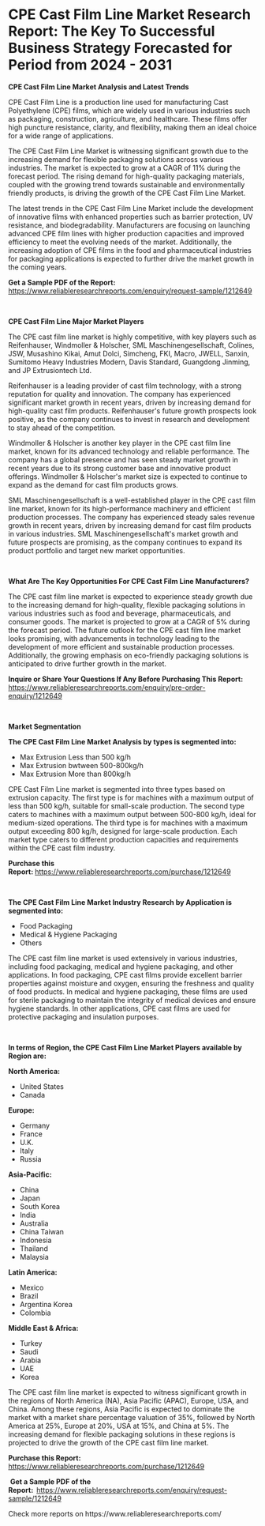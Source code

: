 <p><h1>CPE Cast Film Line Market Research Report: The Key To Successful Business Strategy Forecasted for Period from 2024 - 2031</h1></p><p><strong>CPE Cast Film Line Market Analysis and Latest Trends</strong></p>
<p><p>CPE Cast Film Line is a production line used for manufacturing Cast Polyethylene (CPE) films, which are widely used in various industries such as packaging, construction, agriculture, and healthcare. These films offer high puncture resistance, clarity, and flexibility, making them an ideal choice for a wide range of applications.</p><p>The CPE Cast Film Line Market is witnessing significant growth due to the increasing demand for flexible packaging solutions across various industries. The market is expected to grow at a CAGR of 11% during the forecast period. The rising demand for high-quality packaging materials, coupled with the growing trend towards sustainable and environmentally friendly products, is driving the growth of the CPE Cast Film Line Market.</p><p>The latest trends in the CPE Cast Film Line Market include the development of innovative films with enhanced properties such as barrier protection, UV resistance, and biodegradability. Manufacturers are focusing on launching advanced CPE film lines with higher production capacities and improved efficiency to meet the evolving needs of the market. Additionally, the increasing adoption of CPE films in the food and pharmaceutical industries for packaging applications is expected to further drive the market growth in the coming years.</p></p>
<p><strong>Get a Sample PDF of the Report:&nbsp;</strong> <a href="https://www.reliableresearchreports.com/enquiry/request-sample/1212649">https://www.reliableresearchreports.com/enquiry/request-sample/1212649</a></p>
<p>&nbsp;</p>
<p><strong>CPE Cast Film Line Major Market Players</strong></p>
<p><p>The CPE cast film line market is highly competitive, with key players such as Reifenhauser, Windmoller & Holscher, SML Maschinengesellschaft, Colines, JSW, Musashino Kikai, Amut Dolci, Simcheng, FKI, Macro, JWELL, Sanxin, Sumitomo Heavy Industries Modern, Davis Standard, Guangdong Jinming, and JP Extrusiontech Ltd.</p><p>Reifenhauser is a leading provider of cast film technology, with a strong reputation for quality and innovation. The company has experienced significant market growth in recent years, driven by increasing demand for high-quality cast film products. Reifenhauser's future growth prospects look positive, as the company continues to invest in research and development to stay ahead of the competition.</p><p>Windmoller & Holscher is another key player in the CPE cast film line market, known for its advanced technology and reliable performance. The company has a global presence and has seen steady market growth in recent years due to its strong customer base and innovative product offerings. Windmoller & Holscher's market size is expected to continue to expand as the demand for cast film products grows.</p><p>SML Maschinengesellschaft is a well-established player in the CPE cast film line market, known for its high-performance machinery and efficient production processes. The company has experienced steady sales revenue growth in recent years, driven by increasing demand for cast film products in various industries. SML Maschinengesellschaft's market growth and future prospects are promising, as the company continues to expand its product portfolio and target new market opportunities.</p></p>
<p>&nbsp;</p>
<p><strong>What Are The Key Opportunities For CPE Cast Film Line Manufacturers?</strong></p>
<p><p>The CPE cast film line market is expected to experience steady growth due to the increasing demand for high-quality, flexible packaging solutions in various industries such as food and beverage, pharmaceuticals, and consumer goods. The market is projected to grow at a CAGR of 5% during the forecast period. The future outlook for the CPE cast film line market looks promising, with advancements in technology leading to the development of more efficient and sustainable production processes. Additionally, the growing emphasis on eco-friendly packaging solutions is anticipated to drive further growth in the market.</p></p>
<p><strong>Inquire or Share Your Questions If Any Before Purchasing This Report:</strong> <a href="https://www.reliableresearchreports.com/enquiry/pre-order-enquiry/1212649">https://www.reliableresearchreports.com/enquiry/pre-order-enquiry/1212649</a></p>
<p>&nbsp;</p>
<p><strong>Market Segmentation</strong></p>
<p><strong>The CPE Cast Film Line Market Analysis by types is segmented into:</strong></p>
<p><ul><li>Max Extrusion Less than 500 kg/h</li><li>Max Extrusion bwtween 500-800kg/h</li><li>Max Extrusion More than 800kg/h</li></ul></p>
<p><p>CPE Cast Film Line market is segmented into three types based on extrusion capacity. The first type is for machines with a maximum output of less than 500 kg/h, suitable for small-scale production. The second type caters to machines with a maximum output between 500-800 kg/h, ideal for medium-sized operations. The third type is for machines with a maximum output exceeding 800 kg/h, designed for large-scale production. Each market type caters to different production capacities and requirements within the CPE cast film industry.</p></p>
<p><strong>Purchase this Report:&nbsp;</strong><a href="https://www.reliableresearchreports.com/purchase/1212649">https://www.reliableresearchreports.com/purchase/1212649</a></p>
<p>&nbsp;</p>
<p><strong>The CPE Cast Film Line Market Industry Research by Application is segmented into:</strong></p>
<p><ul><li>Food Packaging</li><li>Medical & Hygiene Packaging</li><li>Others</li></ul></p>
<p><p>The CPE cast film line market is used extensively in various industries, including food packaging, medical and hygiene packaging, and other applications. In food packaging, CPE cast films provide excellent barrier properties against moisture and oxygen, ensuring the freshness and quality of food products. In medical and hygiene packaging, these films are used for sterile packaging to maintain the integrity of medical devices and ensure hygiene standards. In other applications, CPE cast films are used for protective packaging and insulation purposes.</p></p>
<p>&nbsp;</p>
<p><strong>In terms of Region, the CPE Cast Film Line Market Players available by Region are:</strong></p>
<p>
    <p> <strong> North America: </strong>
        <ul>
            <li>United States</li>
            <li>Canada</li>
        </ul>
        </p> 
    <p> <strong> Europe: </strong>
        <ul>
            <li>Germany</li>
            <li>France</li>
            <li>U.K.</li>
            <li>Italy</li>
            <li>Russia</li>
        </ul>
        </p> 
    <p> <strong> Asia-Pacific: </strong>
        <ul>
            <li>China</li>
            <li>Japan</li>
            <li>South Korea</li>
            <li>India</li>
            <li>Australia</li>
            <li>China Taiwan</li>
            <li>Indonesia</li>
            <li>Thailand</li>
            <li>Malaysia</li>
        </ul>
        </p> 
    <p> <strong> Latin America: </strong>
        <ul>
            <li>Mexico</li>
            <li>Brazil</li>
            <li>Argentina Korea</li>
            <li>Colombia</li>
        </ul>
        </p> 
    <p> <strong> Middle East & Africa: </strong>
        <ul>
            <li>Turkey</li>
            <li>Saudi</li>
            <li>Arabia</li>
            <li>UAE</li>
            <li>Korea</li>
        </ul>
    </p>
    </p>
<p><p>The CPE cast film line market is expected to witness significant growth in the regions of North America (NA), Asia Pacific (APAC), Europe, USA, and China. Among these regions, Asia Pacific is expected to dominate the market with a market share percentage valuation of 35%, followed by North America at 25%, Europe at 20%, USA at 15%, and China at 5%. The increasing demand for flexible packaging solutions in these regions is projected to drive the growth of the CPE cast film line market.</p></p>
<p><strong>Purchase this Report: </strong><a href="https://www.reliableresearchreports.com/purchase/1212649">https://www.reliableresearchreports.com/purchase/1212649</a></p>
<p>&nbsp;<strong>Get a Sample PDF of the Report:&nbsp;&nbsp;</strong><a href="https://www.reliableresearchreports.com/enquiry/request-sample/1212649">https://www.reliableresearchreports.com/enquiry/request-sample/1212649</a></p>
<p><strong></strong></p>
<p>Check more reports on https://www.reliableresearchreports.com/</p>